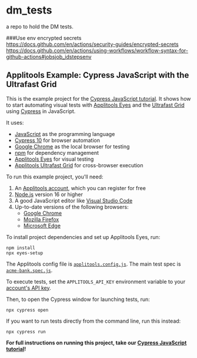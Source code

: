 # dm_tests
a repo to hold the DM tests.

###Use env encrypted secrets
https://docs.github.com/en/actions/security-guides/encrypted-secrets
https://docs.github.com/en/actions/using-workflows/workflow-syntax-for-github-actions#jobsjob_idstepsenv

## Applitools Example: Cypress JavaScript with the Ultrafast Grid

This is the example project for the [Cypress JavaScript tutorial](https://applitools.com/tutorials/cypress.html).
It shows how to start automating visual tests
with [Applitools Eyes](https://applitools.com/platform/eyes/)
and the [Ultrafast Grid](https://applitools.com/platform/ultrafast-grid/)
using [Cypress](https://www.cypress.io/) in JavaScript.

It uses:

* [JavaScript](https://www.javascript.com/) as the programming language
* [Cypress 10](https://www.cypress.io/) for browser automation
* [Google Chrome](https://www.google.com/chrome/downloads/) as the local browser for testing
* [npm](https://www.npmjs.com/) for dependency management
* [Applitools Eyes](https://applitools.com/platform/eyes/) for visual testing
* [Applitools Ultrafast Grid](https://applitools.com/platform/ultrafast-grid/) for cross-browser execution

To run this example project, you'll need:

1. An [Applitools account](https://auth.applitools.com/users/register), which you can register for free
2. [Node.js](https://nodejs.org/en/download/) version 16 or higher
3. A good JavaScript editor like [Visual Studio Code](https://code.visualstudio.com/docs/languages/javascript)
4. Up-to-date versions of the following browsers:
    * [Google Chrome](https://www.google.com/chrome/)
    * [Mozilla Firefox](https://www.mozilla.org/en-US/firefox/new/)
    * [Microsoft Edge](https://www.microsoft.com/en-us/edge)

To install project dependencies and set up Applitools Eyes, run:

```
npm install
npx eyes-setup
```

The Applitools config file is [`applitools.config.js`](applitools.config.js).
The main test spec is [`acme-bank.spec.js`](cypress/integration/acme-bank.spec.js).

To execute tests, set the `APPLITOOLS_API_KEY` environment variable
to your [account's API key](https://applitools.com/tutorials/getting-started/setting-up-your-environment.html).

Then, to open the Cypress window for launching tests, run:

```
npx cypress open
```

If you want to run tests directly from the command line, run this instead:

```
npx cypress run
```

**For full instructions on running this project, take our
[Cypress JavaScript tutorial](https://applitools.com/tutorials/cypress.html)!**
